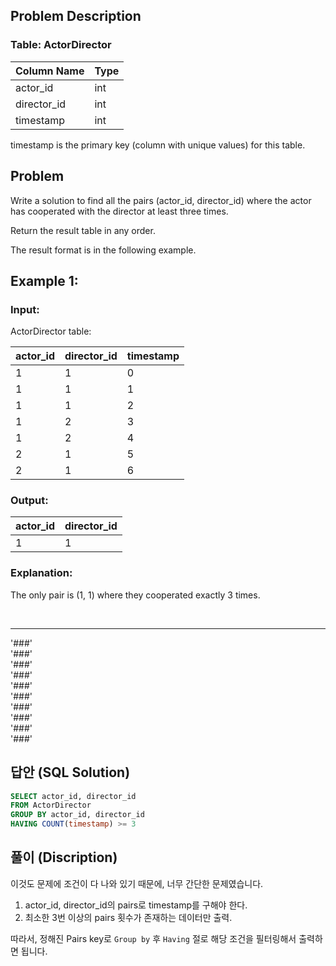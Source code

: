 ## Problem Description

### Table: ActorDirector


| Column Name | Type    |
|-------------|---------|
| actor_id    | int     |
| director_id | int     |
| timestamp   | int     |

timestamp is the primary key (column with unique values) for this table.  
 
## Problem

Write a solution to find all the pairs (actor_id, director_id) where the actor has cooperated with the director at least three times.  

Return the result table in any order.  

The result format is in the following example.  

 

## Example 1:

### Input: 
ActorDirector table:

| actor_id    | director_id | timestamp   |
|-------------|-------------|-------------|
| 1           | 1           | 0           |
| 1           | 1           | 1           |
| 1           | 1           | 2           |
| 1           | 2           | 3           |
| 1           | 2           | 4           |
| 2           | 1           | 5           |
| 2           | 1           | 6           |

### Output: 

| actor_id    | director_id |
|-------------|-------------|
| 1           | 1           |

### Explanation: 
The only pair is (1, 1) where they cooperated exactly 3 times.  



<br/>

---
'###'  
'###'  
'###'  
'###'  
'###'  
'###'  
'###'  
'###'  
'###'  
'###'  

## 답안 (SQL Solution)

```sql
SELECT actor_id, director_id
FROM ActorDirector
GROUP BY actor_id, director_id 
HAVING COUNT(timestamp) >= 3
```

## 풀이 (Discription)
이것도 문제에 조건이 다 나와 있기 때문에, 너무 간단한 문제였습니다.  

1. actor_id, director_id의 pairs로 timestamp를 구해야 한다.
2. 최소한 3번 이상의 pairs 횟수가 존재하는 데이터만 출력.

따라서, 정해진 Pairs key로 `Group by` 후 `Having` 절로 해당 조건을 필터링해서 출력하면 됩니다.